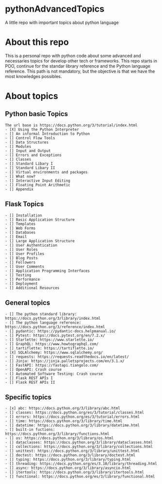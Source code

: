 # pythonAdvancedTopics
A little repo with important topics about python language

# About this repo
This is a personal repo with python code about some advanced and necessaries topics for develop other tech or frameworks. This repo starts in POO, continue for the standar library reference and the Python language reference. This path is not mandatory, but the objective is that we have the most knowledges possibles.

# About topics

## Python basic Topics
    The url base is https://docs.python.org/3/tutorial/index.html
    - [X] Using the Python Interpreter
    - [] An informal Introduction to Python
    - [] Control Flow Tools
    - [] Data Structures
    - [] Modules
    - [] Input and Output
    - [] Errors and Exceptions
    - [] Classes
    - [] Standard Libary I
    - [] Standard Libary II
    - [] Virtual environments and packages
    - [] What now?
    - [] Interactive Input Editing
    - [] Floating Point Arithmetic
    - [] Appendix

## Flask Topics
    - [] Installation
    - [] Basic Application Structure
    - [] Templates
    - [] Web Forms
    - [] Databases 
    - [] Email
    - [] Large Application Structure
    - [] User Authentication
    - [] User Roles
    - [] User Profiles
    - [] Blog Posts
    - [] Followers
    - [] User Comments
    - [] Application Programming Interfaces
    - [] Testing
    - [] Performance
    - [] Deployment
    - [] Additional Resources

## General topics 
    - [] The python standard library: https://docs.python.org/3/library/index.html
    - [] The python language reference: https://docs.python.org/3/reference/index.html
    - [] pydantic: https://pydantic-docs.helpmanual.io/
    - [] Pytest: https://docs.pytest.org/en/7.2.x/
    - [] Starlette: https://www.starlette.io/
    - [] GraphQL: https://www.howtographql.com/
    - [] tartiflette: https://tartiflette.io/
    - [X] SQLAlchemy: https://www.sqlalchemy.org/
    - [] requests: https://requests.readthedocs.io/en/latest/
    - [] Jinja: https://jinja.palletsprojects.com/en/3.1.x/
    - [] FastAPI: https://fastapi.tiangolo.com/
    - [] OpenAPI: Crash course
    - [] Automated Software Testing: Crash course
    - [] Flask REST APIs I
    - [] Flask REST APIs II

## Specific topics 
    - [x] abc: https://docs.python.org/3/library/abc.html
    - [] classes: https://docs.python.org/es/3/tutorial/classes.html
    - [] errors: https://docs.python.org/es/3/tutorial/errors.html
    - [] time: https://docs.python.org/3/library/time.html
    - [] datetime: https://docs.python.org/3/library/datetime.html
    - [] built-in fuctions: https://docs.python.org/3/library/functions.html
    - [] os: https://docs.python.org/3/library/os.html
    - [] dataclasses: https://docs.python.org/3/library/dataclasses.html
    - [] collections: https://docs.python.org/3/library/collections.html
    - [] unittest: https://docs.python.org/3/library/unittest.html
    - [] doctest: https://docs.python.org/3/library/doctest.html
    - [] typing: https://docs.python.org/3/library/typing.html
    - [] threading: https://docs.python.org/es/3.10/library/threading.html
    - [] async: https://docs.python.org/3/library/asyncio.html
    - [] itertools: https://docs.python.org/3/library/itertools.html
    - [] functional: https://docs.python.org/es/3/library/functional.html
